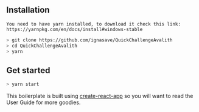 
## Installation
    You need to have yarn installed, to download it check this link: 
    https://yarnpkg.com/en/docs/install#windows-stable
```bash
> git clone https://github.com/ignasave/QuickChallengeAvalith
> cd QuickChallengeAvalith
> yarn
```

## Get started

```bash
> yarn start
```

This boilerplate is built using [create-react-app](https://github.com/facebook/create-react-app) so you will want to read the User Guide for more goodies.
